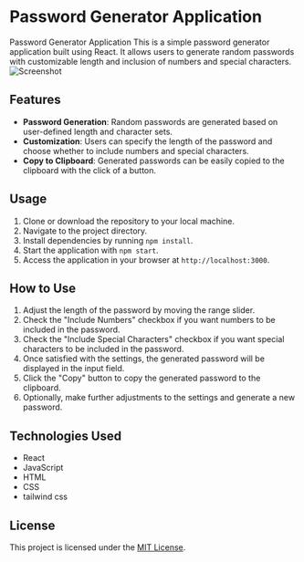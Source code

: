 # Password Generator Application
Password Generator Application This is a simple password generator application built using React. It allows users to generate random passwords with customizable length and inclusion of numbers and special characters.
![Screenshot]([path/to/your/screenshot.png](https://github.com/CaptainPradip/Password-Generator/blob/main/Screenshot%202024-02-23%20at%208.37.16%E2%80%AFPM.png))
## Features

- **Password Generation**: Random passwords are generated based on user-defined length and character sets.
- **Customization**: Users can specify the length of the password and choose whether to include numbers and special characters.
- **Copy to Clipboard**: Generated passwords can be easily copied to the clipboard with the click of a button.

## Usage

1. Clone or download the repository to your local machine.
2. Navigate to the project directory.
3. Install dependencies by running `npm install`.
4. Start the application with `npm start`.
5. Access the application in your browser at `http://localhost:3000`.

## How to Use

1. Adjust the length of the password by moving the range slider.
2. Check the "Include Numbers" checkbox if you want numbers to be included in the password.
3. Check the "Include Special Characters" checkbox if you want special characters to be included in the password.
4. Once satisfied with the settings, the generated password will be displayed in the input field.
5. Click the "Copy" button to copy the generated password to the clipboard.
6. Optionally, make further adjustments to the settings and generate a new password.

## Technologies Used

- React
- JavaScript
- HTML
- CSS
- tailwind css


## License

This project is licensed under the [MIT License](LICENSE).
